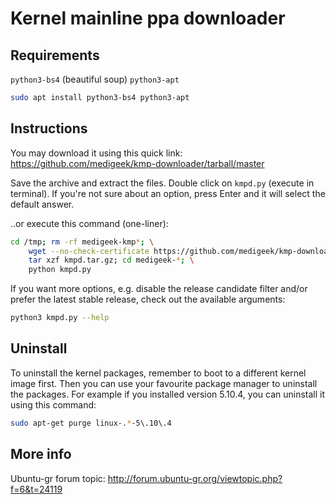 Kernel mainline ppa downloader
=====

Requirements
----

`python3-bs4` (beautiful soup)
`python3-apt`

```sh
sudo apt install python3-bs4 python3-apt
```

Instructions
----

You may download it using this quick link: https://github.com/medigeek/kmp-downloader/tarball/master

Save the archive and extract the files. Double click on `kmpd.py` (execute in terminal). If you're not sure about an option, press Enter and it will select the default answer.

..or execute this command (one-liner):

```sh
cd /tmp; rm -rf medigeek-kmp*; \
    wget --no-check-certificate https://github.com/medigeek/kmp-downloader/tarball/master -O kmpd.tar.gz; \
    tar xzf kmpd.tar.gz; cd medigeek-*; \
    python kmpd.py
```

If you want more options, e.g. disable the release candidate filter and/or prefer the latest stable release, check out the available arguments:

```sh
python3 kmpd.py --help
```

Uninstall
----
To uninstall the kernel packages, remember to boot to a different kernel image first. Then you can use your favourite package manager to uninstall the packages. For example if you installed version 5.10.4, you can uninstall it using this command:

```sh
sudo apt-get purge linux-.*-5\.10\.4
```

More info
----
Ubuntu-gr forum topic: http://forum.ubuntu-gr.org/viewtopic.php?f=6&t=24119


